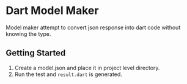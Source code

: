# Dart Model Maker

Model maker attempt to convert json response into dart code without knowing the type.

## Getting Started
1. Create a model.json and place it in project level directory.
2. Run the test and `result.dart` is generated.


